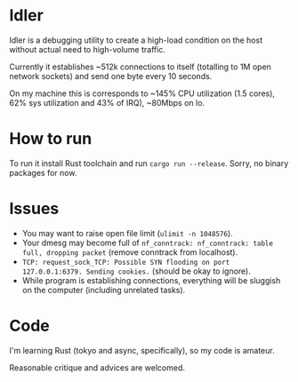 # Idler

Idler is a debugging utility to create a high-load condition on the host
without actual need to high-volume traffic.

Currently it establishes ~512k connections to itself (totalling to
1M open network sockets) and send one byte every 10 seconds.

On my machine this is corresponds to ~145% CPU utilization (1.5 cores), 62%
sys utilization and 43% of IRQ), ~80Mbps on lo.

# How to run

To run it install Rust toolchain and run `cargo run --release`. Sorry, no
binary packages for now.

# Issues

* You may want to raise open file limit (`ulimit -n 1048576`).
* Your dmesg may become full of `nf_conntrack: nf_conntrack: table full, dropping packet`
  (remove conntrack from localhost).
* `TCP: request_sock_TCP: Possible SYN flooding on port 127.0.0.1:6379. Sending cookies.`
  (should be okay to ignore).
* While program is establishing connections, everything will be sluggish on the computer
  (including unrelated tasks).

# Code

I'm learning Rust (tokyo and async, specifically), so my code is amateur.

Reasonable critique and advices are welcomed.
